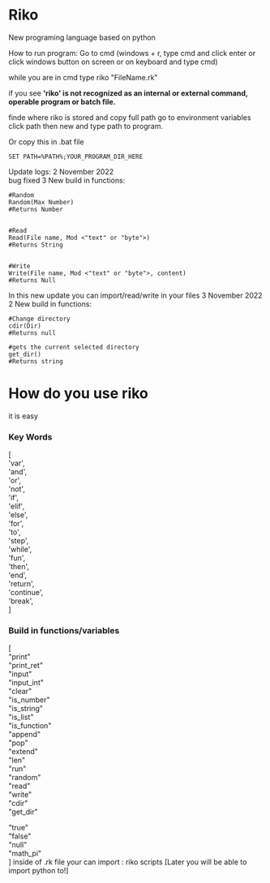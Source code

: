 # Riko
New programing language based on python

How to run program:
Go to cmd (windows + r, type cmd and click enter or
click windows button on screen or on keyboard and type cmd)


while you are in cmd type riko "FileName.rk"


if you see **'riko' is not recognized as an internal or external command,
operable program or batch file.**

finde where riko is stored and copy full path
go to environment variables
click path then new and type path to program.


Or
copy this in .bat file


    SET PATH=%PATH%;YOUR_PROGRAM_DIR_HERE

Update logs:
  2 November 2022<br>
  bug fixed
  3 New build in functions:
  
  
    #Random
    Random(Max Number)
    #Returns Number
    
    
    #Read
    Read(File name, Mod <"text" or "byte">)
    #Returns String
    
    
    #Write
    Write(File name, Mod <"text" or "byte">, content)
    #Returns Null
  In this new update you can import/read/write in your files
  3 November 2022<br>
  2 New build in functions:
  
  
    #Change directory
    cdir(Dir)
    #Returns null
    
    #gets the current selected directory
    get_dir()
    #Returns string

# How do you use riko
it is easy
<h3>Key Words</h3>
[<br>
  'var',<br>
  'and',<br>
  'or',<br>
  'not',<br>
  'if',<br>
  'elif',<br>
  'else',<br>
  'for',<br>
  'to',<br>
  'step',<br>
  'while',<br>
  'fun',<br>
  'then',<br>
  'end',<br>
  'return',<br>
  'continue',<br>
  'break',<br>
]

<h3>Build in functions/variables</h3>
[<br>
"print"<br>
"print_ret"<br>
"input"<br>
"input_int"<br>
"clear"<br>
"is_number"<br>
"is_string"<br>
"is_list"<br>
"is_function"<br>
"append"<br>
"pop"<br>
"extend"<br>
"len"<br>
"run"<br>
"random"<br>
"read"<br>
"write"<br>
"cdir"<br>
"get_dir"<br>

"true"<br>
"false"<br>
"null"<br>
"math_pi"<br>
]
inside of .rk file your can import : riko scripts [Later you will be able to import python to!]
